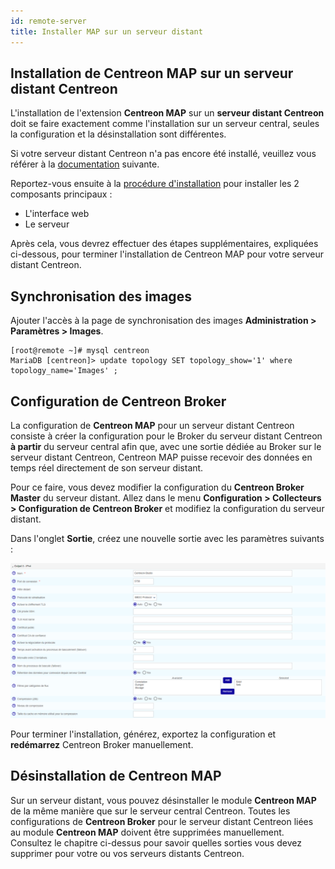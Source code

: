 ```yaml
---
id: remote-server
title: Installer MAP sur un serveur distant
---
```


## Installation de Centreon MAP sur un serveur distant Centreon

L'installation de l'extension **Centreon MAP** sur un **serveur distant Centreon** doit se faire exactement comme l'installation sur un serveur central, seules la configuration et la désinstallation sont différentes.

Si votre serveur distant Centreon n'a pas encore été installé, veuillez vous référer à la [documentation](../installation/installation-of-a-remote-server/using-packages.md) suivante.

Reportez-vous ensuite à la [procédure d'installation](install.md) pour installer les 2 composants principaux :

- L'interface web
- Le serveur

Après cela, vous devrez effectuer des étapes supplémentaires, expliquées ci-dessous, pour terminer l'installation de Centreon MAP pour votre serveur distant Centreon.

## Synchronisation des images

Ajouter l'accès à la page de synchronisation des images **Administration > Paramètres > Images**.

```shell
[root@remote ~]# mysql centreon
MariaDB [centreon]> update topology SET topology_show='1' where topology_name='Images' ;
```

## Configuration de Centreon Broker

La configuration de **Centreon MAP** pour un serveur distant Centreon consiste à créer la configuration pour le Broker du serveur distant Centreon **à partir** du serveur central afin que, avec une sortie dédiée au Broker sur le serveur distant Centreon, Centreon MAP puisse recevoir des données en temps réel directement de son serveur distant.

Pour ce faire, vous devez modifier la configuration du **Centreon Broker Master** du serveur distant. Allez dans le menu **Configuration > Collecteurs > Configuration de Centreon Broker** et modifiez la configuration du serveur distant.

Dans l'onglet **Sortie**, créez une nouvelle sortie avec les paramètres suivants :

![image](../assets/graph-views/output_broker.png)

Pour terminer l'installation, générez, exportez la configuration et **redémarrez** Centreon Broker manuellement.

## Désinstallation de Centreon MAP

Sur un serveur distant, vous pouvez désinstaller le module **Centreon MAP** de la même manière que sur le serveur central Centreon. Toutes les configurations de **Centreon Broker** pour le serveur distant Centreon liées au module **Centreon MAP** doivent être supprimées manuellement. Consultez le chapitre ci-dessus pour savoir quelles sorties vous devez supprimer pour votre ou vos serveurs distants Centreon.
